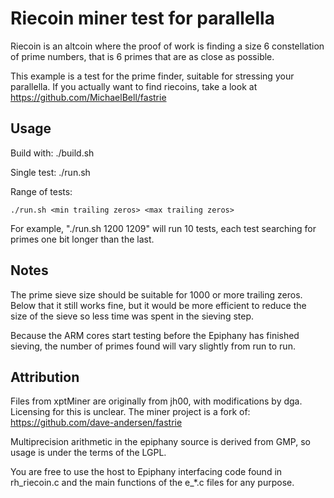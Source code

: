 # Riecoin miner test for parallella

Riecoin is an altcoin where the proof of work is finding a size 6 
constellation of prime numbers, that is 6 primes that are as close as possible.

This example is a test for the prime finder, suitable for stressing your
parallella.  If you actually want to find riecoins, take a look at
https://github.com/MichaelBell/fastrie

## Usage

Build with: ./build.sh

Single test: ./run.sh 

Range of tests: 

    ./run.sh <min trailing zeros> <max trailing zeros>

For example, "./run.sh 1200 1209" will run 10 tests, each test searching for 
primes one bit longer than the last.

## Notes

The prime sieve size should be suitable for 1000 or more trailing zeros.
Below that it still works fine, but it would be more efficient to reduce 
the size of the sieve so less time was spent in the sieving step.

Because the ARM cores start testing before the Epiphany has finished sieving,
the number of primes found will vary slightly from run to run.

## Attribution

Files from xptMiner are originally from jh00, with modifications by dga. 
Licensing for this is unclear.
The miner project is a fork of: https://github.com/dave-andersen/fastrie

Multiprecision arithmetic in the epiphany source is derived from GMP, so usage
is under the terms of the LGPL.

You are free to use the host to Epiphany interfacing code found in rh_riecoin.c
and the main functions of the e_*.c files for any purpose.
